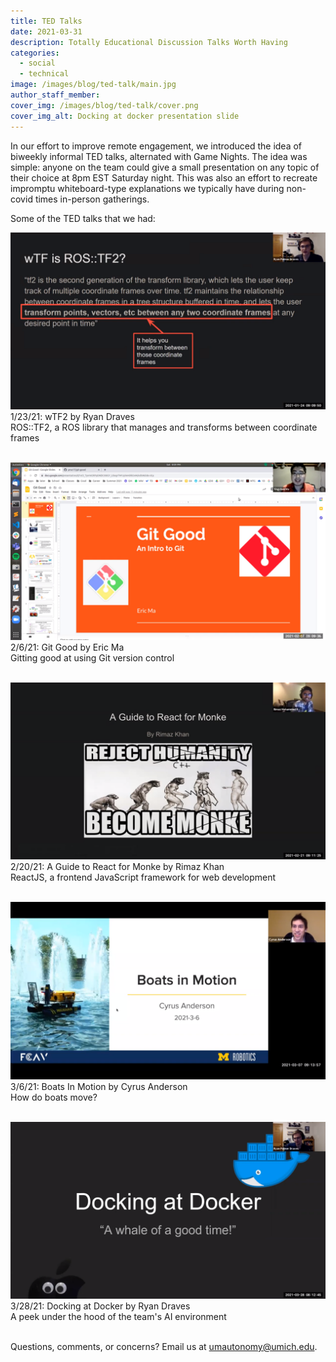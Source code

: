 ```yaml
---
title: TED Talks
date: 2021-03-31
description: Totally Educational Discussion Talks Worth Having
categories:
  - social
  - technical
image: /images/blog/ted-talk/main.jpg
author_staff_member:
cover_img: /images/blog/ted-talk/cover.png
cover_img_alt: Docking at docker presentation slide
---
```


In our effort to improve remote engagement, we introduced the idea of biweekly informal TED talks, alternated with Game Nights. The idea was simple: anyone on the team could give a small presentation on any topic of their choice at 8pm EST Saturday night. This was also an effort to recreate impromptu whiteboard-type explanations we typically have during non-covid times in-person gatherings.

Some of the TED talks that we had:

![wTF2 screenshot](/images/blog/ted-talk/wTF2.png)
1/23/21: wTF2 by Ryan Draves
<br/>
ROS::TF2, a ROS library that manages and transforms between coordinate frames
<br/><br/>

![Git Good screenshot](/images/blog/ted-talk/git-good.png)
2/6/21: Git Good by Eric Ma
<br/>
Gitting good at using Git version control
<br/><br/>

![React screenshot](/images/blog/ted-talk/react.png)
2/20/21: A Guide to React for Monke by Rimaz Khan
<br/>
ReactJS, a frontend JavaScript framework for web development
<br/><br/>

![Boats In Motion screenshot](/images/blog/ted-talk/boats-in-motion.png)
3/6/21: Boats In Motion by Cyrus Anderson
<br/>
How do boats move?
<br/><br/>

![Docker screenshot](/images/blog/ted-talk/docker.png)
3/28/21: Docking at Docker by Ryan Draves
<br/>
A peek under the hood of the team's AI environment
<br/><br/>

Questions, comments, or concerns? Email us at [umautonomy@umich.edu](mailto:umautonomy@umich.edu).
